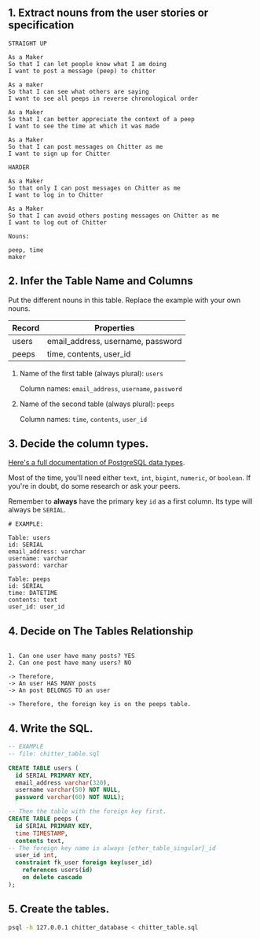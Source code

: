 ## 1. Extract nouns from the user stories or specification

```
STRAIGHT UP

As a Maker
So that I can let people know what I am doing  
I want to post a message (peep) to chitter

As a maker
So that I can see what others are saying  
I want to see all peeps in reverse chronological order

As a Maker
So that I can better appreciate the context of a peep
I want to see the time at which it was made

As a Maker
So that I can post messages on Chitter as me
I want to sign up for Chitter

HARDER

As a Maker
So that only I can post messages on Chitter as me
I want to log in to Chitter

As a Maker
So that I can avoid others posting messages on Chitter as me
I want to log out of Chitter
```

```
Nouns:

peep, time
maker
```

## 2. Infer the Table Name and Columns

Put the different nouns in this table. Replace the example with your own nouns.

| Record                | Properties          |
| --------------------- | ------------------  |
| users                 | email_address, username, password
| peeps                 | time, contents, user_id

1. Name of the first table (always plural): `users` 

    Column names: `email_address`, `username`, `password`

2. Name of the second table (always plural): `peeps` 

    Column names: `time`, `contents`, `user_id`

## 3. Decide the column types.

[Here's a full documentation of PostgreSQL data types](https://www.postgresql.org/docs/current/datatype.html).

Most of the time, you'll need either `text`, `int`, `bigint`, `numeric`, or `boolean`. If you're in doubt, do some research or ask your peers.

Remember to **always** have the primary key `id` as a first column. Its type will always be `SERIAL`.

```
# EXAMPLE:

Table: users
id: SERIAL
email_address: varchar
username: varchar
password: varchar

Table: peeps
id: SERIAL
time: DATETIME
contents: text
user_id: user_id
```

## 4. Decide on The Tables Relationship
```

1. Can one user have many posts? YES
2. Can one post have many users? NO

-> Therefore,
-> An user HAS MANY posts
-> An post BELONGS TO an user

-> Therefore, the foreign key is on the peeps table.
```

## 4. Write the SQL.

```sql
-- EXAMPLE
-- file: chitter_table.sql

CREATE TABLE users (
  id SERIAL PRIMARY KEY,
  email_address varchar(320),
  username varchar(50) NOT NULL,
  password varchar(60) NOT NULL);

-- Then the table with the foreign key first.
CREATE TABLE peeps (
  id SERIAL PRIMARY KEY,
  time TIMESTAMP,
  contents text,
-- The foreign key name is always {other_table_singular}_id
  user_id int,
  constraint fk_user foreign key(user_id)
    references users(id)
    on delete cascade
);
```

## 5. Create the tables.

```bash
psql -h 127.0.0.1 chitter_database < chitter_table.sql
```

<!-- BEGIN GENERATED SECTION DO NOT EDIT -->
